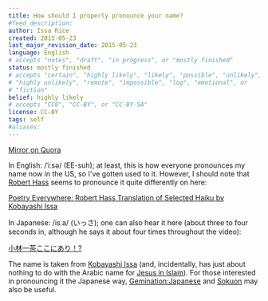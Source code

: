```yaml
---
title: How should I properly pronounce your name?
#feed_description: 
author: Issa Rice
created: 2015-05-23
last_major_revision_date: 2015-05-23
language: English
# accepts "notes", "draft", "in progress", or "mostly finished"
status: mostly finished
# accepts "certain", "highly likely", "likely", "possible", "unlikely",
# "highly unlikely", "remote", "impossible", "log", "emotional", or
# "fiction"
belief: highly likely
# accepts "CC0", "CC-BY", or "CC-BY-SA"
license: CC-BY
tags: self
#aliases: 
---
```


[Mirror on Quora](https://www.quora.com/How-should-I-properly-pronounce-your-name/answer/Issa-Rice)


In English: /ˈiːsə/ (EE-suh); at least, this is how everyone pronounces
my name now in the US, so I've gotten used to it. However, I should note
that [Robert
Hass](https://en.wikipedia.org/wiki/Robert_Hass) seems to
pronounce it quite differently on here:

[Poetry Everywhere: Robert Hass Translation of Selected Haiku by Kobayashi Issa](https://www.youtube.com/watch?v=rl8pRjLSFto)

In Japanese: /isːa/ (いっさ); one can also hear it here (about three to
four seconds in, although he says it about four times throughout the
video):

[小林一茶ここにあり！?](https://www.youtube.com/watch?v=SsRGVDjwgR0)

The name is taken from [Kobayashi
Issa](https://en.wikipedia.org/wiki/Kobayashi_Issa) (and,
incidentally, has just about nothing to do with the Arabic name for
[Jesus in
Islam](https://en.wikipedia.org/wiki/Jesus_in_Islam)). For those
interested in pronouncing it the Japanese way,
[Gemination:Japanese](http://en.wikipedia.org/wiki/Geminate_consonant#Japanese)
and [Sokuon](http://en.wikipedia.org/wiki/Sokuon)
may also be useful.
